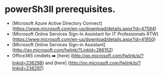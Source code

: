 # powerSh3ll prerequisites.

* [Microsoft Azure Active Directory Connect] (https://www.microsoft.com/en-us/download/details.aspx?id=47594)
* [Microsoft Online Services Sign-In Assistant for IT Professionals RTW] (https://www.microsoft.com/en-us/download/details.aspx?id=41950)
* [Microsoft Online Services Sign-in Assistant] (http://go.microsoft.com/fwlink/?LinkId=286152)
* Office365 cmdlets :arrow_right: [here] (http://go.microsoft.com/fwlink/p/?linkid=236298) and [here] (http://go.microsoft.com/fwlink/p/?linkid=236297)
